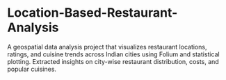 # Location-Based-Restaurant-Analysis
A geospatial data analysis project that visualizes restaurant locations, ratings, and cuisine trends across Indian cities using Folium and statistical plotting. Extracted insights on city-wise restaurant distribution, costs, and popular cuisines.
